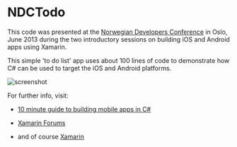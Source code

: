 NDCTodo
=======

This code was presented at the [Norwegian Developers Conference](http://www.ndcoslo.com/) in Oslo, June 2013 during the two introductory sessions on building iOS and Android apps using Xamarin.

This simple 'to do list' app uses about 100 lines of code to demonstrate how C# can be used to target the iOS and Android platforms.

![screenshot](https://github.com/conceptdev/xamarin-samples/raw/master/NDCTodo/Screenshots/all.png "NDCTodo sample screenshots") 

For further info, visit:

* [10 minute guide to building mobile apps in C#](xamarin.com/getting-started)

* [Xamarin Forums](http://forums.xamarin.com)

* and of course [Xamarin](http://xamarin.com)

